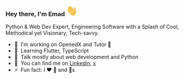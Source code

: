 ### Hey there, I'm Emad <img src="https://raw.githubusercontent.com/CodeWithEmad/codewithemad/main/icons/wave.gif" width="30px" height="30px">

Python & Web Dev Expert, Engineering Software with a Splash of Cool, Methodical yet Visionary, Tech-savvy.

- 🔭 &nbsp;I'm working on OpenedX and Tutor 📖
- 🌱 &nbsp;Learning Flutter, TypeScript
- 💬 &nbsp;Talk mostly about web development and Python
- 🤙 &nbsp;You can find me on [Linkedin](https://linkedin.com/in/emadehsanrad), [x](https://x.com/codewithemad)
- ⚡ &nbsp;Fun fact: I :heart: 🎻 and 🐶s
